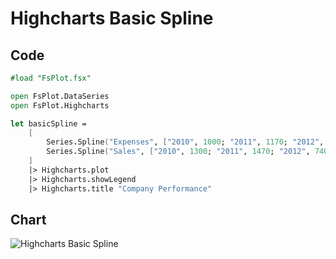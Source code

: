 Highcharts Basic Spline
=======================

Code
----

```fsharp
#load "FsPlot.fsx"

open FsPlot.DataSeries
open FsPlot.Highcharts

let basicSpline =
    [
        Series.Spline("Expenses", ["2010", 1000; "2011", 1170; "2012", 560; "2013", 1030])
        Series.Spline("Sales", ["2010", 1300; "2011", 1470; "2012", 740; "2013", 1330])
    ]
    |> Highcharts.plot
    |> Highcharts.showLegend
    |> Highcharts.title "Company Performance"
```
Chart
-----

![Highcharts Basic Spline](https://raw.github.com/TahaHachana/FsPlot/master/screenshots/HighchartsBasicSpline.PNG)